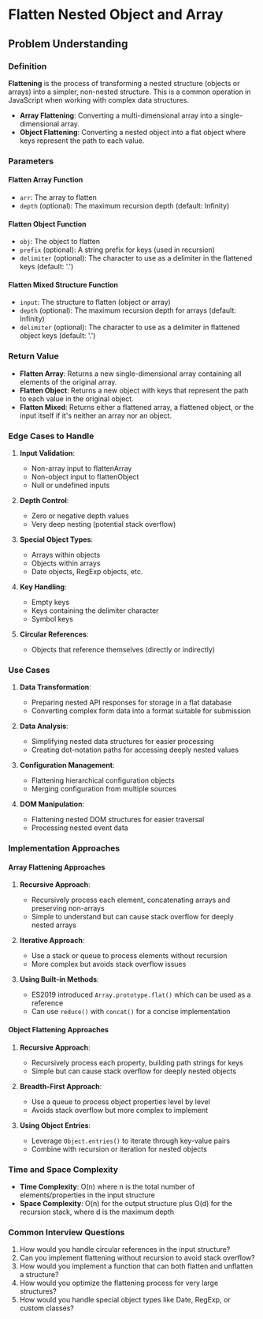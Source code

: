# Flatten Nested Object and Array

## Problem Understanding

### Definition

**Flattening** is the process of transforming a nested structure (objects or arrays) into a simpler, non-nested structure. This is a common operation in JavaScript when working with complex data structures.

- **Array Flattening**: Converting a multi-dimensional array into a single-dimensional array.
- **Object Flattening**: Converting a nested object into a flat object where keys represent the path to each value.

### Parameters

#### Flatten Array Function
- `arr`: The array to flatten
- `depth` (optional): The maximum recursion depth (default: Infinity)

#### Flatten Object Function
- `obj`: The object to flatten
- `prefix` (optional): A string prefix for keys (used in recursion)
- `delimiter` (optional): The character to use as a delimiter in the flattened keys (default: '.')

#### Flatten Mixed Structure Function
- `input`: The structure to flatten (object or array)
- `depth` (optional): The maximum recursion depth for arrays (default: Infinity)
- `delimiter` (optional): The character to use as a delimiter in flattened object keys (default: '.')

### Return Value

- **Flatten Array**: Returns a new single-dimensional array containing all elements of the original array.
- **Flatten Object**: Returns a new object with keys that represent the path to each value in the original object.
- **Flatten Mixed**: Returns either a flattened array, a flattened object, or the input itself if it's neither an array nor an object.

### Edge Cases to Handle

1. **Input Validation**:
   - Non-array input to flattenArray
   - Non-object input to flattenObject
   - Null or undefined inputs

2. **Depth Control**:
   - Zero or negative depth values
   - Very deep nesting (potential stack overflow)

3. **Special Object Types**:
   - Arrays within objects
   - Objects within arrays
   - Date objects, RegExp objects, etc.

4. **Key Handling**:
   - Empty keys
   - Keys containing the delimiter character
   - Symbol keys

5. **Circular References**:
   - Objects that reference themselves (directly or indirectly)

### Use Cases

1. **Data Transformation**:
   - Preparing nested API responses for storage in a flat database
   - Converting complex form data into a format suitable for submission

2. **Data Analysis**:
   - Simplifying nested data structures for easier processing
   - Creating dot-notation paths for accessing deeply nested values

3. **Configuration Management**:
   - Flattening hierarchical configuration objects
   - Merging configuration from multiple sources

4. **DOM Manipulation**:
   - Flattening nested DOM structures for easier traversal
   - Processing nested event data

### Implementation Approaches

#### Array Flattening Approaches

1. **Recursive Approach**:
   - Recursively process each element, concatenating arrays and preserving non-arrays
   - Simple to understand but can cause stack overflow for deeply nested arrays

2. **Iterative Approach**:
   - Use a stack or queue to process elements without recursion
   - More complex but avoids stack overflow issues

3. **Using Built-in Methods**:
   - ES2019 introduced `Array.prototype.flat()` which can be used as a reference
   - Can use `reduce()` with `concat()` for a concise implementation

#### Object Flattening Approaches

1. **Recursive Approach**:
   - Recursively process each property, building path strings for keys
   - Simple but can cause stack overflow for deeply nested objects

2. **Breadth-First Approach**:
   - Use a queue to process object properties level by level
   - Avoids stack overflow but more complex to implement

3. **Using Object Entries**:
   - Leverage `Object.entries()` to iterate through key-value pairs
   - Combine with recursion or iteration for nested objects

### Time and Space Complexity

- **Time Complexity**: O(n) where n is the total number of elements/properties in the input structure
- **Space Complexity**: O(n) for the output structure plus O(d) for the recursion stack, where d is the maximum depth

### Common Interview Questions

1. How would you handle circular references in the input structure?
2. Can you implement flattening without recursion to avoid stack overflow?
3. How would you implement a function that can both flatten and unflatten a structure?
4. How would you optimize the flattening process for very large structures?
5. How would you handle special object types like Date, RegExp, or custom classes?
